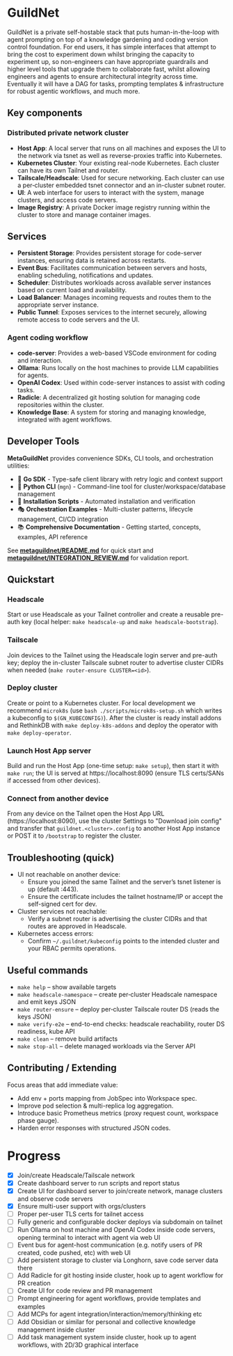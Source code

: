 # GuildNet

GuildNet is a private self-hostable stack that puts human-in-the-loop with agent prompting on top of a knowledge gardening and coding version control foundation. For end users, it has simple interfaces that attempt to bring the cost to experiment down whilst bringing the capacity to experiment up, so non-engineers can have appropriate guardrails and higher level tools that upgrade them to collaborate fast, whilst allowing engineers and agents to ensure architectural integrity across time. Eventually it will have a DAG for tasks, prompting templates & infrastructure for robust agentic workflows, and much more.

## Key components

### Distributed private network cluster

- **Host App**: A local server that runs on all machines and exposes the UI to the network via tsnet as well as reverse-proxies traffic into Kubernetes.
- **Kubernetes Cluster**: Your existing real-node Kubernetes. Each cluster can have its own Tailnet and router.
- **Tailscale/Headscale**: Used for secure networking. Each cluster can use a per‑cluster embedded tsnet connector and an in-cluster subnet router.
- **UI**: A web interface for users to interact with the system, manage clusters, and access code servers.
- **Image Registry**: A private Docker image registry running within the cluster to store and manage container images.

## Services

- **Persistent Storage**: Provides persistent storage for code-server instances, ensuring data is retained across restarts.
- **Event Bus**: Facilitates communication between servers and hosts, enabling scheduling, notifications and updates.
- **Scheduler**: Distributes workloads across available server instances based on current load and availability.
- **Load Balancer**: Manages incoming requests and routes them to the appropriate server instance.
- **Public Tunnel**: Exposes services to the internet securely, allowing remote access to code servers and the UI.

### Agent coding workflow

- **code-server**: Provides a web-based VSCode environment for coding and interaction.
- **Ollama**: Runs locally on the host machines to provide LLM capabilities for agents.
- **OpenAI Codex**: Used within code-server instances to assist with coding tasks.
- **Radicle**: A decentralized git hosting solution for managing code repositories within the cluster.
- **Knowledge Base**: A system for storing and managing knowledge, integrated with agent workflows.

## Developer Tools

**MetaGuildNet** provides convenience SDKs, CLI tools, and orchestration utilities:

- 🐹 **Go SDK** - Type-safe client library with retry logic and context support
- 🐍 **Python CLI** (`mgn`) - Command-line tool for cluster/workspace/database management  
- 📜 **Installation Scripts** - Automated installation and verification
- 🎭 **Orchestration Examples** - Multi-cluster patterns, lifecycle management, CI/CD integration
- 📚 **Comprehensive Documentation** - Getting started, concepts, examples, API reference

See **[metaguildnet/README.md](metaguildnet/README.md)** for quick start and **[metaguildnet/INTEGRATION_REVIEW.md](metaguildnet/INTEGRATION_REVIEW.md)** for validation report.

## Quickstart

### Headscale

Start or use Headscale as your Tailnet controller and create a reusable pre-auth key (local helper: `make headscale-up` and `make headscale-bootstrap`).

### Tailscale

Join devices to the Tailnet using the Headscale login server and pre-auth key; deploy the in-cluster Tailscale subnet router to advertise cluster CIDRs when needed (`make router-ensure CLUSTER=<id>`).

### Deploy cluster

Create or point to a Kubernetes cluster. For local development we recommend `microk8s` (use `bash ./scripts/microk8s-setup.sh` which writes a kubeconfig to `$(GN_KUBECONFIG)`). After the cluster is ready install addons and RethinkDB with `make deploy-k8s-addons` and deploy the operator with `make deploy-operator`.

### Launch Host App server

Build and run the Host App (one-time setup: `make setup`), then start it with `make run`; the UI is served at https://localhost:8090 (ensure TLS certs/SANs if accessed from other devices).

### Connect from another device

From any device on the Tailnet open the Host App URL (https://localhost:8090), use the cluster Settings to "Download join config" and transfer that `guildnet.<cluster>.config` to another Host App instance or POST it to `/bootstrap` to register the cluster.

## Troubleshooting (quick)

- UI not reachable on another device:
  - Ensure you joined the same Tailnet and the server’s tsnet listener is up (default :443).
  - Ensure the certificate includes the tailnet hostname/IP or accept the self-signed cert for dev.
- Cluster services not reachable:
  - Verify a subnet router is advertising the cluster CIDRs and that routes are approved in Headscale.
- Kubernetes access errors:
  - Confirm `~/.guildnet/kubeconfig` points to the intended cluster and your RBAC permits operations.

## Useful commands

- `make help` – show available targets
- `make headscale-namespace` – create per‑cluster Headscale namespace and emit keys JSON
- `make router-ensure` – deploy per‑cluster Tailscale router DS (reads the keys JSON)
- `make verify-e2e` – end-to-end checks: headscale reachability, router DS readiness, kube API
- `make clean` – remove build artifacts
- `make stop-all` – delete managed workloads via the Server API

## Contributing / Extending

Focus areas that add immediate value:

- Add env + ports mapping from JobSpec into Workspace spec.
- Improve pod selection & multi-replica log aggregation.
- Introduce basic Prometheus metrics (proxy request count, workspace phase gauge).
- Harden error responses with structured JSON codes.

# Progress

- [x] Join/create Headscale/Tailscale network
- [x] Create dashboard server to run scripts and report status
- [x] Create UI for dashboard server to join/create network, manage clusters and observe code servers
- [x] Ensure multi-user support with orgs/clusters
- [ ] Proper per-user TLS certs for tailnet access
- [ ] Fully generic and configurable docker deploys via subdomain on tailnet
- [ ] Run Ollama on host machine and OpenAI Codex inside code servers, opening terminal to interact with agent via web UI
- [ ] Event bus for agent-host communication (e.g. notify users of PR created, code pushed, etc) with web UI
- [ ] Add persistent storage to cluster via Longhorn, save code server data there
- [ ] Add Radicle for git hosting inside cluster, hook up to agent workflow for PR creation
- [ ] Create UI for code review and PR management
- [ ] Prompt engineering for agent workflows, provide templates and examples
- [ ] Add MCPs for agent integration/interaction/memory/thinking etc
- [ ] Add Obsidian or similar for personal and collective knowledge management inside cluster
- [ ] Add task management system inside cluster, hook up to agent workflows, with 2D/3D graphical interface
